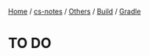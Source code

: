 [Home](https://mengxianbin.github.io) /
[cs-notes](https://mengxianbin.github.io/cs-notes/site) /
[Others](https://mengxianbin.github.io/cs-notes/site/Others) /
[Build](https://mengxianbin.github.io/cs-notes/site/Others/Build) /
[Gradle](https://mengxianbin.github.io/cs-notes/site/Others/Build/Gradle)

# TO DO
